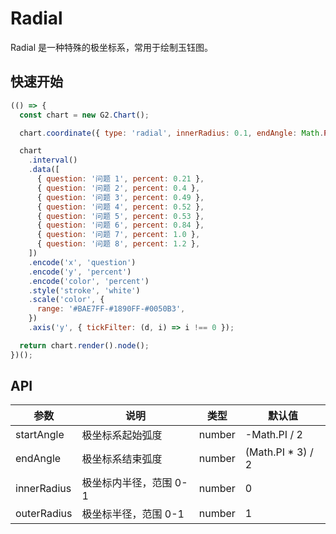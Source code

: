 # Radial

Radial 是一种特殊的极坐标系，常用于绘制玉钰图。

## 快速开始

```js
(() => {
  const chart = new G2.Chart();

  chart.coordinate({ type: 'radial', innerRadius: 0.1, endAngle: Math.PI });

  chart
    .interval()
    .data([
      { question: '问题 1', percent: 0.21 },
      { question: '问题 2', percent: 0.4 },
      { question: '问题 3', percent: 0.49 },
      { question: '问题 4', percent: 0.52 },
      { question: '问题 5', percent: 0.53 },
      { question: '问题 6', percent: 0.84 },
      { question: '问题 7', percent: 1.0 },
      { question: '问题 8', percent: 1.2 },
    ])
    .encode('x', 'question')
    .encode('y', 'percent')
    .encode('color', 'percent')
    .style('stroke', 'white')
    .scale('color', {
      range: '#BAE7FF-#1890FF-#0050B3',
    })
    .axis('y', { tickFilter: (d, i) => i !== 0 });

  return chart.render().node();
})();
```

## API

| 参数        | 说明                   | 类型   | 默认值             |
| ----------- | ---------------------- | ------ | ------------------ |
| startAngle  | 极坐标系起始弧度       | number | -Math.PI / 2       |
| endAngle    | 极坐标系结束弧度       | number | (Math.PI \* 3) / 2 |
| innerRadius | 极坐标内半径，范围 0-1 | number | 0                  |
| outerRadius | 极坐标半径，范围 0-1   | number | 1                  |
